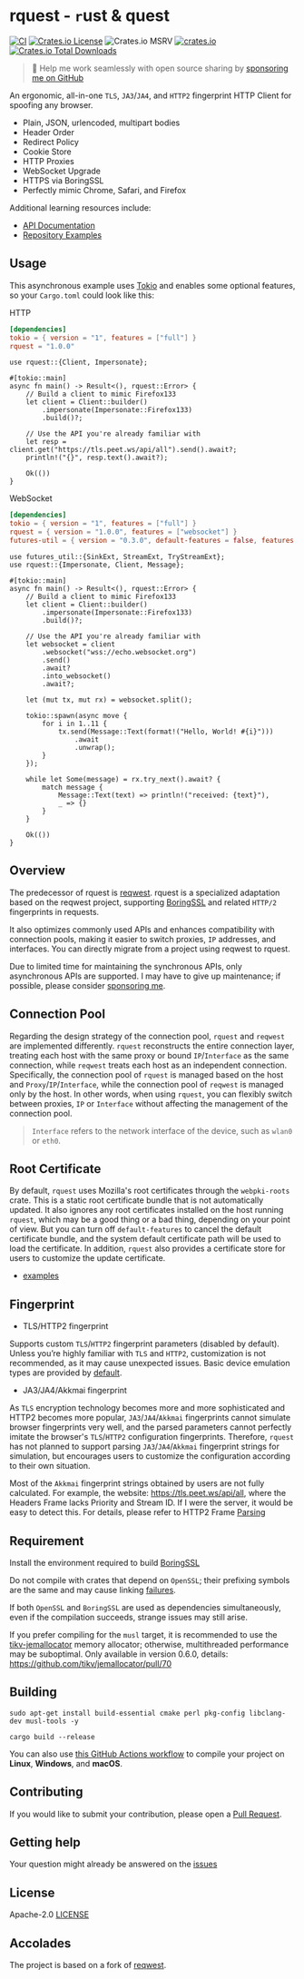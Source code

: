 # rquest - `r`ust & quest

[![CI](https://github.com/penumbra-x/rquest/actions/workflows/ci.yml/badge.svg)](https://github.com/penumbra-x/rquest/actions/workflows/ci.yml)
[![Crates.io License](https://img.shields.io/crates/l/rquest)](./LICENSE)
![Crates.io MSRV](https://img.shields.io/crates/msrv/rquest)
[![crates.io](https://img.shields.io/crates/v/rquest.svg)](https://crates.io/crates/rquest)
[![Crates.io Total Downloads](https://img.shields.io/crates/d/rquest)](https://crates.io/crates/rquest)

> 🚀 Help me work seamlessly with open source sharing by [sponsoring me on GitHub](https://github.com/penumbra-x/.github/blob/main/profile/SPONSOR.md)

An ergonomic, all-in-one `TLS`, `JA3`/`JA4`, and `HTTP2` fingerprint HTTP Client for spoofing any browser.

- Plain, JSON, urlencoded, multipart bodies
- Header Order
- Redirect Policy
- Cookie Store
- HTTP Proxies
- WebSocket Upgrade
- HTTPS via BoringSSL
- Perfectly mimic Chrome, Safari, and Firefox

Additional learning resources include:

- [API Documentation](https://docs.rs/rquest)
- [Repository Examples](https://github.com/penumbra-x/rquest/tree/main/examples)

## Usage

This asynchronous example uses [Tokio](https://tokio.rs) and enables some
optional features, so your `Cargo.toml` could look like this:

HTTP

```toml
[dependencies]
tokio = { version = "1", features = ["full"] }
rquest = "1.0.0"
```

```rust,no_run
use rquest::{Client, Impersonate};

#[tokio::main]
async fn main() -> Result<(), rquest::Error> {
    // Build a client to mimic Firefox133
    let client = Client::builder()
        .impersonate(Impersonate::Firefox133)
        .build()?;

    // Use the API you're already familiar with
    let resp = client.get("https://tls.peet.ws/api/all").send().await?;
    println!("{}", resp.text().await?);

    Ok(())
}
```

WebSocket

```toml
[dependencies]
tokio = { version = "1", features = ["full"] }
rquest = { version = "1.0.0", features = ["websocket"] }
futures-util = { version = "0.3.0", default-features = false, features = ["std"] }
```

```rust,no_run
use futures_util::{SinkExt, StreamExt, TryStreamExt};
use rquest::{Impersonate, Client, Message};

#[tokio::main]
async fn main() -> Result<(), rquest::Error> {
    // Build a client to mimic Firefox133
    let client = Client::builder()
        .impersonate(Impersonate::Firefox133)
        .build()?;

    // Use the API you're already familiar with
    let websocket = client
        .websocket("wss://echo.websocket.org")
        .send()
        .await?
        .into_websocket()
        .await?;

    let (mut tx, mut rx) = websocket.split();

    tokio::spawn(async move {
        for i in 1..11 {
            tx.send(Message::Text(format!("Hello, World! #{i}")))
                .await
                .unwrap();
        }
    });

    while let Some(message) = rx.try_next().await? {
        match message {
            Message::Text(text) => println!("received: {text}"),
            _ => {}
        }
    }

    Ok(())
}

```

## Overview

The predecessor of rquest is [reqwest](https://github.com/seanmonstar/reqwest). rquest is a specialized adaptation based on the reqwest project, supporting [BoringSSL](https://github.com/cloudflare/boring) and related `HTTP/2` fingerprints in requests.

It also optimizes commonly used APIs and enhances compatibility with connection pools, making it easier to switch proxies, `IP` addresses, and interfaces. You can directly migrate from a project using reqwest to rquest.

Due to limited time for maintaining the synchronous APIs, only asynchronous APIs are supported. I may have to give up maintenance; if possible, please consider [sponsoring me](https://github.com/penumbra-x/.github/blob/main/profile/SPONSOR.md).

## Connection Pool

Regarding the design strategy of the connection pool, `rquest` and `reqwest` are implemented differently. `rquest` reconstructs the entire connection layer, treating each host with the same proxy or bound `IP`/`Interface` as the same connection, while `reqwest` treats each host as an independent connection. Specifically, the connection pool of `rquest` is managed based on the host and `Proxy`/`IP`/`Interface`, while the connection pool of `reqwest` is managed only by the host. In other words, when using `rquest`, you can flexibly switch between proxies, `IP` or `Interface` without affecting the management of the connection pool.

> `Interface` refers to the network interface of the device, such as `wlan0` or `eth0`.

## Root Certificate

By default, `rquest` uses Mozilla's root certificates through the `webpki-roots` crate. This is a static root certificate bundle that is not automatically updated. It also ignores any root certificates installed on the host running `rquest`, which may be a good thing or a bad thing, depending on your point of view. But you can turn off `default-features` to cancel the default certificate bundle, and the system default certificate path will be used to load the certificate. In addition, `rquest` also provides a certificate store for users to customize the update certificate.

- [examples](https://github.com/penumbra-x/rquest/blob/main/examples/set_native_root_cert.rs)

## Fingerprint

- TLS/HTTP2 fingerprint

Supports custom `TLS`/`HTTP2` fingerprint parameters (disabled by default). Unless you’re highly familiar with `TLS` and `HTTP2`, customization is not recommended, as it may cause unexpected issues. Basic device emulation types are provided by [default](https://github.com/penumbra-x/rquest/blob/07a18e81fdf1931e7c10bfbc23da622156a4dfae/src/mimic/mod.rs#L127).

- JA3/JA4/Akkmai fingerprint

As `TLS` encryption technology becomes more and more sophisticated and HTTP2 becomes more popular, `JA3`/`JA4`/`Akkmai` fingerprints cannot simulate browser fingerprints very well, and the parsed parameters cannot perfectly imitate the browser's `TLS`/`HTTP2` configuration fingerprints. Therefore, `rquest` has not planned to support parsing `JA3`/`JA4`/`Akkmai` fingerprint strings for simulation, but encourages users to customize the configuration according to their own situation.

Most of the `Akkmai` fingerprint strings obtained by users are not fully calculated. For example, the website: <https://tls.peet.ws/api/all>, where the Headers Frame lacks Priority and Stream ID. If I were the server, it would be easy to detect this. For details, please refer to HTTP2 Frame [Parsing](https://github.com/penumbra-x/pingly/blob/main/src/track/inspector/http2.rs)


## Requirement

Install the environment required to build [BoringSSL](https://github.com/google/boringssl/blob/master/BUILDING.md)

Do not compile with crates that depend on `OpenSSL`; their prefixing symbols are the same and may cause linking [failures](https://github.com/rustls/rustls/issues/2010).

If both `OpenSSL` and `BoringSSL` are used as dependencies simultaneously, even if the compilation succeeds, strange issues may still arise.

If you prefer compiling for the `musl` target, it is recommended to use the [tikv-jemallocator](https://github.com/tikv/jemallocator) memory allocator; otherwise, multithreaded performance may be suboptimal. Only available in version 0.6.0, details: <https://github.com/tikv/jemallocator/pull/70>

## Building

```shell
sudo apt-get install build-essential cmake perl pkg-config libclang-dev musl-tools -y

cargo build --release
```

You can also use [this GitHub Actions workflow](https://github.com/penumbra-x/rquest/blob/main/.github/compilation-guide/build.yml) to compile your project on **Linux**, **Windows**, and **macOS**.

## Contributing

If you would like to submit your contribution, please open a [Pull Request](https://github.com/penumbra-x/rquest/pulls).

## Getting help

Your question might already be answered on the [issues](https://github.com/penumbra-x/rquest/issues)

## License

Apache-2.0 [LICENSE](LICENSE)

## Accolades

The project is based on a fork of [reqwest](https://github.com/seanmonstar/reqwest).
